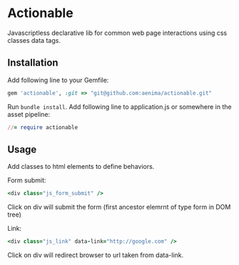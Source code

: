 # Actionable

Javascriptless declarative lib for common web page interactions using css classes data tags.


## Installation

Add following line to your Gemfile:

```ruby
gem 'actionable', :git => "git@github.com:aenima/actionable.git"
```

Run `bundle install`. Add following line to application.js or somewhere in the asset pipeline:

```ruby
//= require actionable
```


## Usage

Add classes to html elements to define behaviors. 

Form submit:

```ruby
<div class="js_form_submit" /> 
```

Click on div will submit the form (first ancestor elemrnt of type form in DOM tree)

Link: 

```ruby
<div class="js_link" data-link="http://google.com" />
```

Click on div will redirect browser to url taken from data-link.